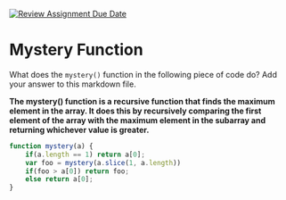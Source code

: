 [![Review Assignment Due Date](https://classroom.github.com/assets/deadline-readme-button-24ddc0f5d75046c5622901739e7c5dd533143b0c8e959d652212380cedb1ea36.svg)](https://classroom.github.com/a/GDPVb20V)
# Mystery Function

What does the `mystery()` function in the following piece of code do? Add your
answer to this markdown file.

**The mystery() function is a recursive function that finds the maximum element in the array. It does this by recursively comparing the first element of the array with the maximum element in the subarray and returning whichever value is greater.**

```javascript
function mystery(a) {
    if(a.length == 1) return a[0];
    var foo = mystery(a.slice(1, a.length))
    if(foo > a[0]) return foo;
    else return a[0];
}
```

